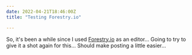 ```yaml
---
date: 2022-04-21T18:46:00Z
title: "Testing Forestry.io"

---
```

So, it's been a while since I used [Forestry.io](https://forestry.io) as an editor... Going to try to give it a shot again for this... Should make posting a little easier...